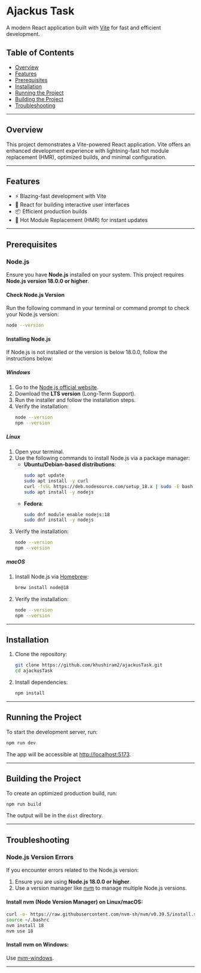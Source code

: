 # Ajackus Task

A modern React application built with [Vite](https://vitejs.dev/) for fast and efficient development.

## Table of Contents
- [Overview](#overview)
- [Features](#features)
- [Prerequisites](#prerequisites)
- [Installation](#installation)
- [Running the Project](#running-the-project)
- [Building the Project](#building-the-project)
- [Troubleshooting](#troubleshooting)

---

## Overview
This project demonstrates a Vite-powered React application. Vite offers an enhanced development experience with lightning-fast hot module replacement (HMR), optimized builds, and minimal configuration.

---

## Features
- ⚡️ Blazing-fast development with Vite
- 🌟 React for building interactive user interfaces
- 📦 Efficient production builds
- 🔄 Hot Module Replacement (HMR) for instant updates

---

## Prerequisites

### Node.js
Ensure you have **Node.js** installed on your system. This project requires **Node.js version 18.0.0 or higher**.

#### Check Node.js Version
Run the following command in your terminal or command prompt to check your Node.js version:
```bash
node --version
```

#### Installing Node.js
If Node.js is not installed or the version is below 18.0.0, follow the instructions below:

##### Windows
1. Go to the [Node.js official website](https://nodejs.org/).
2. Download the **LTS version** (Long-Term Support).
3. Run the installer and follow the installation steps.
4. Verify the installation:
   ```bash
   node --version
   npm --version
   ```

##### Linux
1. Open your terminal.
2. Use the following commands to install Node.js via a package manager:
   - **Ubuntu/Debian-based distributions**:
     ```bash
     sudo apt update
     sudo apt install -y curl
     curl -fsSL https://deb.nodesource.com/setup_18.x | sudo -E bash -
     sudo apt install -y nodejs
     ```
   - **Fedora**:
     ```bash
     sudo dnf module enable nodejs:18
     sudo dnf install -y nodejs
     ```
3. Verify the installation:
   ```bash
   node --version
   npm --version
   ```

##### macOS
1. Install Node.js via [Homebrew](https://brew.sh/):
   ```bash
   brew install node@18
   ```
2. Verify the installation:
   ```bash
   node --version
   npm --version
   ```

---

## Installation
1. Clone the repository:
   ```bash
   git clone https://github.com/khushiram2/ajackusTask.git
   cd ajackusTask
   ```

2. Install dependencies:
   ```bash
   npm install
   ```

---

## Running the Project
To start the development server, run:
```bash
npm run dev
```

The app will be accessible at [http://localhost:5173](http://localhost:5173).

---

## Building the Project
To create an optimized production build, run:
```bash
npm run build
```

The output will be in the `dist` directory.

---

## Troubleshooting

### Node.js Version Errors
If you encounter errors related to the Node.js version:
1. Ensure you are using **Node.js 18.0.0 or higher**.
2. Use a version manager like [nvm](https://github.com/nvm-sh/nvm) to manage multiple Node.js versions.

#### Install nvm (Node Version Manager) on Linux/macOS:
```bash
curl -o- https://raw.githubusercontent.com/nvm-sh/nvm/v0.39.5/install.sh | bash
source ~/.bashrc
nvm install 18
nvm use 18
```

#### Install nvm on Windows:
Use [nvm-windows](https://github.com/coreybutler/nvm-windows).

---

